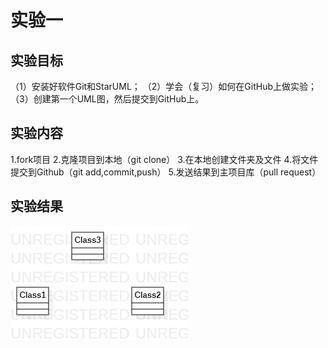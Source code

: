 # 实验一

## 实验目标

（1）安装好软件Git和StarUML；
（2）学会（复习）如何在GitHub上做实验；
（3）创建第一个UML图，然后提交到GitHub上。

## 实验内容
  1.fork项目
  2.克隆项目到本地（git clone）
  3.在本地创建文件夹及文件
  4.将文件提交到Github（git add,commit,push）
  5.发送结果到主项目库（pull request）

## 实验结果

![第一个UML图](./model1.jpg)
